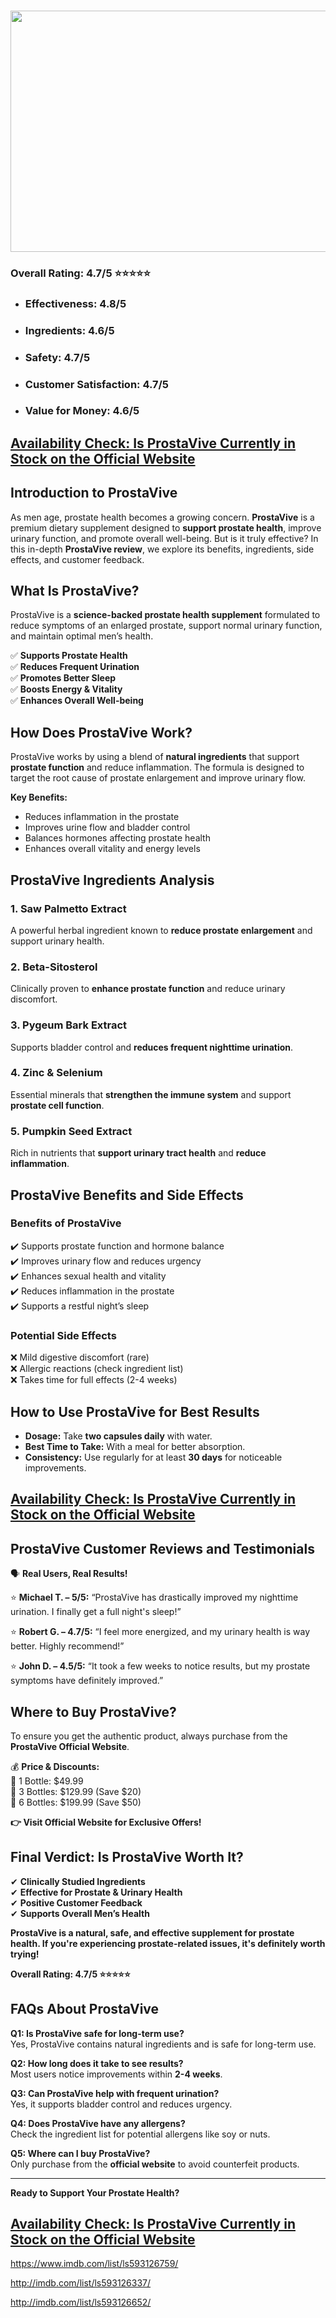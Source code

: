 <h3><strong><img src="https://pic.surf/mx6" alt="" width="686" height="386" /></strong></h3>
<h3><strong>Overall Rating: 4.7/5 ⭐⭐⭐⭐⭐</strong></h3>
<ul>
<li>
<h3><strong>Effectiveness:</strong> 4.8/5</h3>
</li>
<li>
<h3><strong>Ingredients:</strong> 4.6/5</h3>
</li>
<li>
<h3><strong>Safety:</strong> 4.7/5</h3>
</li>
<li>
<h3><strong>Customer Satisfaction:</strong> 4.7/5</h3>
</li>
<li>
<h3><strong>Value for Money:</strong> 4.6/5</h3>
</li>
</ul>
<h2><a href="https://breezetec.shop/get-prostavive"><strong>Availability Check: Is ProstaVive Currently in Stock on the Official Website</strong></a></h2>
<h2><strong>Introduction to ProstaVive</strong></h2>
<p>As men age, prostate health becomes a growing concern. <strong>ProstaVive</strong> is a premium dietary supplement designed to <strong>support prostate health</strong>, improve urinary function, and promote overall well-being. But is it truly effective? In this in-depth <strong>ProstaVive review</strong>, we explore its benefits, ingredients, side effects, and customer feedback.</p>
<h2><strong>What Is ProstaVive?</strong></h2>
<p>ProstaVive is a <strong>science-backed prostate health supplement</strong> formulated to reduce symptoms of an enlarged prostate, support normal urinary function, and maintain optimal men&rsquo;s health.</p>
<p>✅ <strong>Supports Prostate Health</strong><br />✅ <strong>Reduces Frequent Urination</strong><br />✅ <strong>Promotes Better Sleep</strong><br />✅ <strong>Boosts Energy &amp; Vitality</strong><br />✅ <strong>Enhances Overall Well-being</strong></p>
<h2><strong>How Does ProstaVive Work?</strong></h2>
<p>ProstaVive works by using a blend of <strong>natural ingredients</strong> that support <strong>prostate function</strong> and reduce inflammation. The formula is designed to target the root cause of prostate enlargement and improve urinary flow.</p>
<p><strong>Key Benefits:</strong></p>
<ul>
<li>Reduces inflammation in the prostate</li>
<li>Improves urine flow and bladder control</li>
<li>Balances hormones affecting prostate health</li>
<li>Enhances overall vitality and energy levels</li>
</ul>
<h2><strong>ProstaVive Ingredients Analysis</strong></h2>
<h3><strong>1. Saw Palmetto Extract</strong></h3>
<p>A powerful herbal ingredient known to <strong>reduce prostate enlargement</strong> and support urinary health.</p>
<h3><strong>2. Beta-Sitosterol</strong></h3>
<p>Clinically proven to <strong>enhance prostate function</strong> and reduce urinary discomfort.</p>
<h3><strong>3. Pygeum Bark Extract</strong></h3>
<p>Supports bladder control and <strong>reduces frequent nighttime urination</strong>.</p>
<h3><strong>4. Zinc &amp; Selenium</strong></h3>
<p>Essential minerals that <strong>strengthen the immune system</strong> and support <strong>prostate cell function</strong>.</p>
<h3><strong>5. Pumpkin Seed Extract</strong></h3>
<p>Rich in nutrients that <strong>support urinary tract health</strong> and <strong>reduce inflammation</strong>.</p>
<h2><strong>ProstaVive Benefits and Side Effects</strong></h2>
<h3><strong>Benefits of ProstaVive</strong></h3>
<p>✔️ Supports prostate function and hormone balance<br />✔️ Improves urinary flow and reduces urgency<br />✔️ Enhances sexual health and vitality<br />✔️ Reduces inflammation in the prostate<br />✔️ Supports a restful night&rsquo;s sleep</p>
<h3><strong>Potential Side Effects</strong></h3>
<p>❌ Mild digestive discomfort (rare)<br />❌ Allergic reactions (check ingredient list)<br />❌ Takes time for full effects (2-4 weeks)</p>
<h2><strong>How to Use ProstaVive for Best Results</strong></h2>
<ul>
<li><strong>Dosage:</strong> Take <strong>two capsules daily</strong> with water.</li>
<li><strong>Best Time to Take:</strong> With a meal for better absorption.</li>
<li><strong>Consistency:</strong> Use regularly for at least <strong>30 days</strong> for noticeable improvements.</li>
</ul>
<h2><a href="https://breezetec.shop/get-prostavive"><strong>Availability Check: Is ProstaVive Currently in Stock on the Official Website</strong></a></h2>
<h2><strong>ProstaVive Customer Reviews and Testimonials</strong></h2>
<p>🗣️ <strong>Real Users, Real Results!</strong></p>
<p>⭐ <strong>Michael T. &ndash; 5/5:</strong> &ldquo;ProstaVive has drastically improved my nighttime urination. I finally get a full night's sleep!&rdquo;</p>
<p>⭐ <strong>Robert G. &ndash; 4.7/5:</strong> &ldquo;I feel more energized, and my urinary health is way better. Highly recommend!&rdquo;</p>
<p>⭐ <strong>John D. &ndash; 4.5/5:</strong> &ldquo;It took a few weeks to notice results, but my prostate symptoms have definitely improved.&rdquo;</p>
<h2><strong>Where to Buy ProstaVive?</strong></h2>
<p>To ensure you get the authentic product, always purchase from the <strong>ProstaVive Official Website</strong>.</p>
<p>💰 <strong>Price &amp; Discounts:</strong><br />🔹 1 Bottle: $49.99<br />🔹 3 Bottles: $129.99 (Save $20)<br />🔹 6 Bottles: $199.99 (Save $50)</p>
<p><strong>👉 Visit Official Website for Exclusive Offers!</strong></p>
<h2><strong>Final Verdict: Is ProstaVive Worth It?</strong></h2>
<p>✔ <strong>Clinically Studied Ingredients</strong><br />✔ <strong>Effective for Prostate &amp; Urinary Health</strong><br />✔ <strong>Positive Customer Feedback</strong><br />✔ <strong>Supports Overall Men&rsquo;s Health</strong></p>
<p><strong>ProstaVive is a natural, safe, and effective supplement for prostate health. If you're experiencing prostate-related issues, it's definitely worth trying!</strong></p>
<p><strong>Overall Rating: 4.7/5 ⭐⭐⭐⭐⭐</strong></p>
<h2><strong>FAQs About ProstaVive</strong></h2>
<p><strong>Q1: Is ProstaVive safe for long-term use?</strong><br />Yes, ProstaVive contains natural ingredients and is safe for long-term use.</p>
<p><strong>Q2: How long does it take to see results?</strong><br />Most users notice improvements within <strong>2-4 weeks</strong>.</p>
<p><strong>Q3: Can ProstaVive help with frequent urination?</strong><br />Yes, it supports bladder control and reduces urgency.</p>
<p><strong>Q4: Does ProstaVive have any allergens?</strong><br />Check the ingredient list for potential allergens like soy or nuts.</p>
<p><strong>Q5: Where can I buy ProstaVive?</strong><br />Only purchase from the <strong>official website</strong> to avoid counterfeit products.</p>
<hr />
<p><strong>Ready to Support Your Prostate Health?</strong></p>
<h2><a href="https://breezetec.shop/get-prostavive"><strong>Availability Check: Is ProstaVive Currently in Stock on the Official Website</strong></a></h2>

https://www.imdb.com/list/ls593126759/ 

http://imdb.com/list/ls593126337/ 

http://imdb.com/list/ls593126652/  
